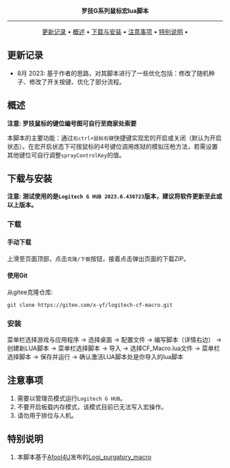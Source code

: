 <div align="center">

 **罗技G系列鼠标宏lua脚本** 

------

<p align="center">
  <a href="#更新记录">更新记录</a> •
  <a href="#概述">概述</a> •
  <a href="#下载与安装">下载与安装</a> •
  <a href="#注意事项">注意事项</a> •
  <a href="#特别说明">特别说明</a> •
</p>

</div>


## 更新记录

- 8月 2023: 基于作者的思路，对其脚本进行了一些优化包括：修改了随机种子、修改了开关按键、优化了部分流程。


## 概述

**注意: 罗技鼠标的键位编号图可自行至商家处索要**

本脚本的主要功能：通过`右ctrl+鼠标右键`快捷键实现宏的开启或关闭（默认为开启状态）。在宏开启状态下可按鼠标的4号键位调用炼狱的模拟压枪方法，若需设置其他键位可自行调整`sprayControlKey`的值。


## 下载与安装

**注意: 测试使用的是`Logitech G HUB 2023.6.430723`版本，建议将软件更新至此或以上版本。**

### 下载

#### 手动下载

上滑至页面顶部，点击`克隆/下载`按钮，接着点击弹出页面的下载ZIP。

#### 使用Git

从gitee克隆仓库:

```shell
git clone https://gitee.com/x-yf/logitech-cf-macro.git
```

### 安装

菜单栏选择游戏与应用程序 -> 选择桌面 -> 配置文件 -> 编写脚本（详情右边） -> 创建新LUA脚本 -> 菜单栏选择脚本 -> 导入 -> 选择CF_Macro.lua文件 -> 菜单栏选择脚本 -> 
保存并运行 -> 确认激活LUA脚本处是你导入的lua脚本

## 注意事项

1.  需要以管理员模式运行`Logitech G HUB`。
2.  不要开启板载内存模式，该模式目前已无法写入宏操作。
3.  请勿用于排位与人机。

## 特别说明

1.  本脚本基于[Afool4U](https://github.com/Afool4U)发布的[Logi_purgatory_macro](https://github.com/Afool4U/Logi_purgatory_macro#%E7%96%91%E9%9A%BE%E6%9D%82%E7%97%87)
